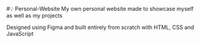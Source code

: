 #💡 Personal-Website
My own personal website made to showcase myself as well as my projects

Designed using Figma and built entirely from scratch with HTML, CSS and JavaScript

